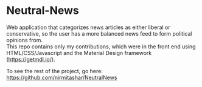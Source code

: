 # Neutral-News
Web application that categorizes news articles as either liberal or conservative, so the user has a more balanced news feed to form political opinions from. </br>
This repo contains only my contributions, which were in the front end using HTML/CSS/Javascript and the Material Design framework (https://getmdl.io/). 

To see the rest of the project, go here: https://github.com/nirmitashar/NeutralNews
